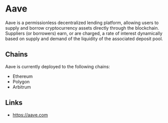 # Aave

Aave is a permissionless decentralized lending platform, allowing users to supply and borrow cryptocurrency assets directly through the blockchain. Suppliers (or borrowers) earn, or are charged, a rate of interest dynamically based on supply and demand of the liquidity of the associated deposit pool.

## Chains

Aave is currently deployed to the following chains:

- Ethereum
- Polygon
- Arbitrum

## Links

- <https://aave.com>
